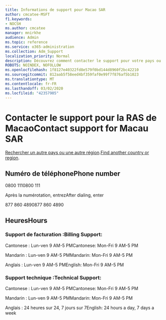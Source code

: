 ```yaml
---
title: Informations de support pour Macao SAR
author: cmcatee-MSFT
f1.keywords:
- NOCSH
ms.author: cmcatee
manager: mnirkhe
audience: Admin
ms.topic: reference
ms.service: o365-administration
ms.collection: Adm_Support
localization_priority: Normal
description: Découvrez comment contacter le support pour votre pays ou région.
ROBOTS: NOINDEX, NOFOLLOW
ms.openlocfilehash: 1f8127e40322fd8e579f0bd144d8960f2bc42210
ms.sourcegitcommit: 812aab5f58eed4bf359faf0e99f7f876af5b1023
ms.translationtype: MT
ms.contentlocale: fr-FR
ms.lasthandoff: 03/02/2020
ms.locfileid: "42357905"
---
```

# <a name="contact-support-for-macau-sar"></a><span data-ttu-id="aed44-103">Contacter le support pour la RAS de Macao</span><span class="sxs-lookup"><span data-stu-id="aed44-103">Contact support for Macau SAR</span></span>

<span data-ttu-id="aed44-104">[Rechercher un autre pays ou une autre région](../contact-support-for-business-products.md).</span><span class="sxs-lookup"><span data-stu-id="aed44-104">[Find another country or region](../contact-support-for-business-products.md).</span></span>

## <a name="phone-number"></a><span data-ttu-id="aed44-105">Numéro de téléphone</span><span class="sxs-lookup"><span data-stu-id="aed44-105">Phone number</span></span>
<span data-ttu-id="aed44-106">0800 111</span><span class="sxs-lookup"><span data-stu-id="aed44-106">0800 111</span></span>

<span data-ttu-id="aed44-107">Après la numérotation, entrez</span><span class="sxs-lookup"><span data-stu-id="aed44-107">After dialing, enter</span></span>

<span data-ttu-id="aed44-108">877 860 4890</span><span class="sxs-lookup"><span data-stu-id="aed44-108">877 860 4890</span></span>

## <a name="hours"></a><span data-ttu-id="aed44-109">Heures</span><span class="sxs-lookup"><span data-stu-id="aed44-109">Hours</span></span>
### <a name="billing-support"></a><span data-ttu-id="aed44-110">Support de facturation :</span><span class="sxs-lookup"><span data-stu-id="aed44-110">Billing Support:</span></span>

<span data-ttu-id="aed44-111">Cantonese : Lun-ven 9 AM-5 PM</span><span class="sxs-lookup"><span data-stu-id="aed44-111">Cantonese: Mon-Fri 9 AM-5 PM</span></span>

<span data-ttu-id="aed44-112">Mandarin : Lun-ven 9 AM-5 PM</span><span class="sxs-lookup"><span data-stu-id="aed44-112">Mandarin: Mon-Fri 9 AM-5 PM</span></span>

<span data-ttu-id="aed44-113">Anglais : Lun-ven 9 AM-5 PM</span><span class="sxs-lookup"><span data-stu-id="aed44-113">English: Mon-Fri 9 AM-5 PM</span></span>

### <a name="technical-support"></a><span data-ttu-id="aed44-114">Support technique :</span><span class="sxs-lookup"><span data-stu-id="aed44-114">Technical Support:</span></span>

<span data-ttu-id="aed44-115">Cantonese : Lun-ven 9 AM-5 PM</span><span class="sxs-lookup"><span data-stu-id="aed44-115">Cantonese: Mon-Fri 9 AM-5 PM</span></span>

<span data-ttu-id="aed44-116">Mandarin : Lun-ven 9 AM-5 PM</span><span class="sxs-lookup"><span data-stu-id="aed44-116">Mandarin: Mon-Fri 9 AM-5 PM</span></span>

<span data-ttu-id="aed44-117">Anglais : 24 heures sur 24, 7 jours sur 7</span><span class="sxs-lookup"><span data-stu-id="aed44-117">English: 24 hours a day, 7 days a week</span></span>

